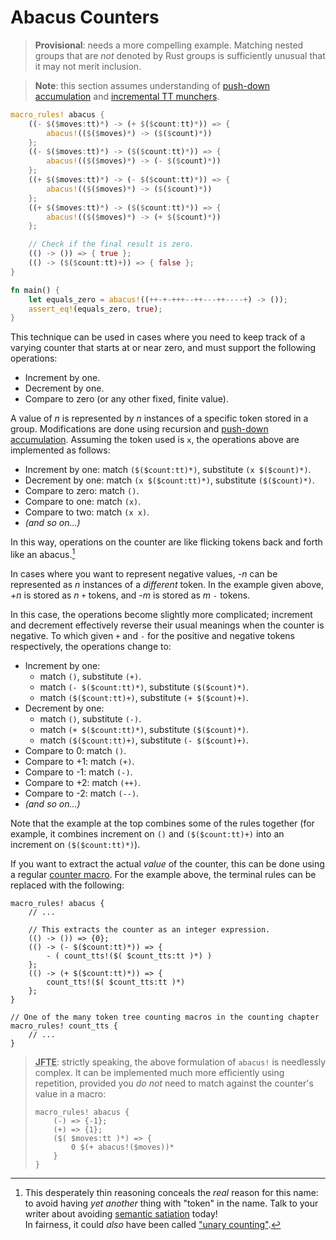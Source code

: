 # Abacus Counters

> **Provisional**: needs a more compelling example.
> Matching nested groups that are *not* denoted by Rust groups is sufficiently unusual that it may not merit inclusion.

> **Note**: this section assumes understanding of [push-down accumulation](#push-down-accumulation) and [incremental TT munchers](#incremental-tt-munchers).

```rust
macro_rules! abacus {
    ((- $($moves:tt)*) -> (+ $($count:tt)*)) => {
        abacus!(($($moves)*) -> ($($count)*))
    };
    ((- $($moves:tt)*) -> ($($count:tt)*)) => {
        abacus!(($($moves)*) -> (- $($count)*))
    };
    ((+ $($moves:tt)*) -> (- $($count:tt)*)) => {
        abacus!(($($moves)*) -> ($($count)*))
    };
    ((+ $($moves:tt)*) -> ($($count:tt)*)) => {
        abacus!(($($moves)*) -> (+ $($count)*))
    };

    // Check if the final result is zero.
    (() -> ()) => { true };
    (() -> ($($count:tt)+)) => { false };
}

fn main() {
    let equals_zero = abacus!((++-+-+++--++---++----+) -> ());
    assert_eq!(equals_zero, true);
}
```

This technique can be used in cases where you need to keep track of a varying counter that starts at or near zero, and must support the following operations:

* Increment by one.
* Decrement by one.
* Compare to zero (or any other fixed, finite value).

A value of *n* is represented by *n* instances of a specific token stored in a group.
Modifications are done using recursion and [push-down accumulation](#push-down-accumulation).
Assuming the token used is `x`, the operations above are implemented as follows:

* Increment by one: match `($($count:tt)*)`, substitute `(x $($count)*)`.
* Decrement by one: match `(x $($count:tt)*)`, substitute `($($count)*)`.
* Compare to zero: match `()`.
* Compare to one: match `(x)`.
* Compare to two: match `(x x)`.
* *(and so on...)*

In this way, operations on the counter are like flicking tokens back and forth like an abacus.[^abacus]

[^abacus]: This desperately thin reasoning conceals the *real* reason for this name: to avoid having
    *yet another* thing with "token" in the name. Talk to your writer about avoiding
    [semantic satiation](https://en.wikipedia.org/wiki/Semantic_satiation) today!\
    In fairness, it could *also* have been called ["unary counting"](https://en.wikipedia.org/wiki/Unary_numeral_system).

In cases where you want to represent negative values, *-n* can be represented as *n* instances of a
*different* token.
In the example given above, *+n* is stored as *n* `+` tokens, and *-m* is stored as *m* `-` tokens.

In this case, the operations become slightly more complicated; increment and decrement effectively reverse their usual meanings when the counter is negative.
To which given `+` and `-` for the positive and negative tokens respectively, the operations change to:

* Increment by one:
  * match `()`, substitute `(+)`.
  * match `(- $($count:tt)*)`, substitute `($($count)*)`.
  * match `($($count:tt)+)`, substitute `(+ $($count)+)`.
* Decrement by one:
  * match `()`, substitute `(-)`.
  * match `(+ $($count:tt)*)`, substitute `($($count)*)`.
  * match `($($count:tt)+)`, substitute `(- $($count)+)`.
* Compare to 0: match `()`.
* Compare to +1: match `(+)`.
* Compare to -1: match `(-)`.
* Compare to +2: match `(++)`.
* Compare to -2: match `(--)`.
* *(and so on...)*

Note that the example at the top combines some of the rules together (for example, it combines increment on `()` and `($($count:tt)+)` into an increment on `($($count:tt)*)`).

If you want to extract the actual *value* of the counter, this can be done using a regular [counter macro](./counting.md).
For the example above, the terminal rules can be replaced with the following:

```rust,ignore
macro_rules! abacus {
    // ...

    // This extracts the counter as an integer expression.
    (() -> ()) => {0};
    (() -> (- $($count:tt)*)) => {
        - ( count_tts!($( $count_tts:tt )*) )
    };
    (() -> (+ $($count:tt)*)) => {
        count_tts!($( $count_tts:tt )*)
    };
}

// One of the many token tree counting macros in the counting chapter
macro_rules! count_tts {
    // ...
}
```

> **<abbr title="Just for this example">JFTE</abbr>**: strictly speaking, the above formulation of `abacus!` is needlessly complex.
> It can be implemented much more efficiently using repetition, provided you *do not* need to match against the counter's value in a macro:
>
> ```ignore
> macro_rules! abacus {
>     (-) => {-1};
>     (+) => {1};
>     ($( $moves:tt )*) => {
>         0 $(+ abacus!($moves))*
>     }
> }
> ```
